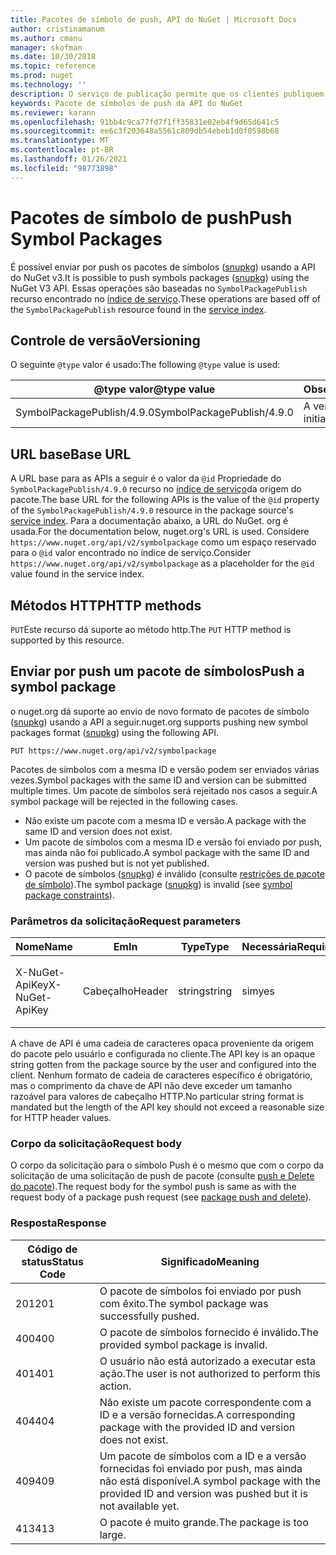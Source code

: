 ```yaml
---
title: Pacotes de símbolo de push, API do NuGet | Microsoft Docs
author: cristinamanum
ms.author: cmanu
manager: skofman
ms.date: 10/30/2018
ms.topic: reference
ms.prod: nuget
ms.technology: ''
description: O serviço de publicação permite que os clientes publiquem novos pacotes de símbolo.
keywords: Pacote de símbolos de push da API do NuGet
ms.reviewer: karann
ms.openlocfilehash: 91bb4c9ca77fd7f1ff35831e02eb4f9d65d641c5
ms.sourcegitcommit: ee6c3f203648a5561c809db54ebeb1d0f0598b68
ms.translationtype: MT
ms.contentlocale: pt-BR
ms.lasthandoff: 01/26/2021
ms.locfileid: "98773898"
---
```

# <a name="push-symbol-packages"></a><span data-ttu-id="7f662-104">Pacotes de símbolo de push</span><span class="sxs-lookup"><span data-stu-id="7f662-104">Push Symbol Packages</span></span>

<span data-ttu-id="7f662-105">É possível enviar por push os pacotes de símbolos ([snupkg](../create-packages/Symbol-Packages-snupkg.md)) usando a API do NuGet v3.</span><span class="sxs-lookup"><span data-stu-id="7f662-105">It is possible to push symbols packages ([snupkg](../create-packages/Symbol-Packages-snupkg.md)) using the NuGet V3 API.</span></span>
<span data-ttu-id="7f662-106">Essas operações são baseadas no `SymbolPackagePublish` recurso encontrado no [índice de serviço](service-index.md).</span><span class="sxs-lookup"><span data-stu-id="7f662-106">These operations are based off of the `SymbolPackagePublish` resource found in the [service index](service-index.md).</span></span>

## <a name="versioning"></a><span data-ttu-id="7f662-107">Controle de versão</span><span class="sxs-lookup"><span data-stu-id="7f662-107">Versioning</span></span>

<span data-ttu-id="7f662-108">O seguinte `@type` valor é usado:</span><span class="sxs-lookup"><span data-stu-id="7f662-108">The following `@type` value is used:</span></span>

<span data-ttu-id="7f662-109">@type valor</span><span class="sxs-lookup"><span data-stu-id="7f662-109">@type value</span></span>                 | <span data-ttu-id="7f662-110">Observações</span><span class="sxs-lookup"><span data-stu-id="7f662-110">Notes</span></span>
--------------------        | -----
<span data-ttu-id="7f662-111">SymbolPackagePublish/4.9.0</span><span class="sxs-lookup"><span data-stu-id="7f662-111">SymbolPackagePublish/4.9.0</span></span>  | <span data-ttu-id="7f662-112">A versão inicial</span><span class="sxs-lookup"><span data-stu-id="7f662-112">The initial release</span></span>

## <a name="base-url"></a><span data-ttu-id="7f662-113">URL base</span><span class="sxs-lookup"><span data-stu-id="7f662-113">Base URL</span></span>

<span data-ttu-id="7f662-114">A URL base para as APIs a seguir é o valor da `@id` Propriedade do `SymbolPackagePublish/4.9.0` recurso no [índice de serviço](service-index.md)da origem do pacote.</span><span class="sxs-lookup"><span data-stu-id="7f662-114">The base URL for the following APIs is the value of the `@id` property of the `SymbolPackagePublish/4.9.0` resource in the package source's [service index](service-index.md).</span></span> <span data-ttu-id="7f662-115">Para a documentação abaixo, a URL do NuGet. org é usada.</span><span class="sxs-lookup"><span data-stu-id="7f662-115">For the documentation below, nuget.org's URL is used.</span></span> <span data-ttu-id="7f662-116">Considere `https://www.nuget.org/api/v2/symbolpackage` como um espaço reservado para o `@id` valor encontrado no índice de serviço.</span><span class="sxs-lookup"><span data-stu-id="7f662-116">Consider `https://www.nuget.org/api/v2/symbolpackage` as a placeholder for the `@id` value found in the service index.</span></span>

## <a name="http-methods"></a><span data-ttu-id="7f662-117">Métodos HTTP</span><span class="sxs-lookup"><span data-stu-id="7f662-117">HTTP methods</span></span>

<span data-ttu-id="7f662-118">`PUT`Este recurso dá suporte ao método http.</span><span class="sxs-lookup"><span data-stu-id="7f662-118">The `PUT` HTTP method is supported by this resource.</span></span> 

## <a name="push-a-symbol-package"></a><span data-ttu-id="7f662-119">Enviar por push um pacote de símbolos</span><span class="sxs-lookup"><span data-stu-id="7f662-119">Push a symbol package</span></span>

<span data-ttu-id="7f662-120">o nuget.org dá suporte ao envio de novo formato de pacotes de símbolo ([snupkg](../create-packages/Symbol-Packages-snupkg.md)) usando a API a seguir.</span><span class="sxs-lookup"><span data-stu-id="7f662-120">nuget.org supports pushing new symbol packages format ([snupkg](../create-packages/Symbol-Packages-snupkg.md)) using the following API.</span></span> 

```
PUT https://www.nuget.org/api/v2/symbolpackage
```

<span data-ttu-id="7f662-121">Pacotes de símbolos com a mesma ID e versão podem ser enviados várias vezes.</span><span class="sxs-lookup"><span data-stu-id="7f662-121">Symbol packages with the same ID and version can be submitted multiple times.</span></span> <span data-ttu-id="7f662-122">Um pacote de símbolos será rejeitado nos casos a seguir.</span><span class="sxs-lookup"><span data-stu-id="7f662-122">A symbol package will be rejected in the following cases.</span></span>
- <span data-ttu-id="7f662-123">Não existe um pacote com a mesma ID e versão.</span><span class="sxs-lookup"><span data-stu-id="7f662-123">A package with the same ID and version does not exist.</span></span>
- <span data-ttu-id="7f662-124">Um pacote de símbolos com a mesma ID e versão foi enviado por push, mas ainda não foi publicado.</span><span class="sxs-lookup"><span data-stu-id="7f662-124">A symbol package with the same ID and version was pushed but is not yet published.</span></span>
- <span data-ttu-id="7f662-125">O pacote de símbolos ([snupkg](../create-packages/Symbol-Packages-snupkg.md)) é inválido (consulte [restrições de pacote de símbolo](../create-packages/Symbol-Packages-snupkg.md)).</span><span class="sxs-lookup"><span data-stu-id="7f662-125">The symbol package ([snupkg](../create-packages/Symbol-Packages-snupkg.md)) is invalid (see [symbol package constraints](../create-packages/Symbol-Packages-snupkg.md)).</span></span>

### <a name="request-parameters"></a><span data-ttu-id="7f662-126">Parâmetros da solicitação</span><span class="sxs-lookup"><span data-stu-id="7f662-126">Request parameters</span></span>

<span data-ttu-id="7f662-127">Nome</span><span class="sxs-lookup"><span data-stu-id="7f662-127">Name</span></span>           | <span data-ttu-id="7f662-128">Em</span><span class="sxs-lookup"><span data-stu-id="7f662-128">In</span></span>     | <span data-ttu-id="7f662-129">Type</span><span class="sxs-lookup"><span data-stu-id="7f662-129">Type</span></span>   | <span data-ttu-id="7f662-130">Necessária</span><span class="sxs-lookup"><span data-stu-id="7f662-130">Required</span></span> | <span data-ttu-id="7f662-131">Observações</span><span class="sxs-lookup"><span data-stu-id="7f662-131">Notes</span></span>
-------------- | ------ | ------ | -------- | -----
<span data-ttu-id="7f662-132">X-NuGet-ApiKey</span><span class="sxs-lookup"><span data-stu-id="7f662-132">X-NuGet-ApiKey</span></span> | <span data-ttu-id="7f662-133">Cabeçalho</span><span class="sxs-lookup"><span data-stu-id="7f662-133">Header</span></span> | <span data-ttu-id="7f662-134">string</span><span class="sxs-lookup"><span data-stu-id="7f662-134">string</span></span> | <span data-ttu-id="7f662-135">sim</span><span class="sxs-lookup"><span data-stu-id="7f662-135">yes</span></span>      | <span data-ttu-id="7f662-136">Por exemplo, `X-NuGet-ApiKey: {USER_API_KEY}`</span><span class="sxs-lookup"><span data-stu-id="7f662-136">For example, `X-NuGet-ApiKey: {USER_API_KEY}`</span></span>

<span data-ttu-id="7f662-137">A chave de API é uma cadeia de caracteres opaca proveniente da origem do pacote pelo usuário e configurada no cliente.</span><span class="sxs-lookup"><span data-stu-id="7f662-137">The API key is an opaque string gotten from the package source by the user and configured into the client.</span></span> <span data-ttu-id="7f662-138">Nenhum formato de cadeia de caracteres específico é obrigatório, mas o comprimento da chave de API não deve exceder um tamanho razoável para valores de cabeçalho HTTP.</span><span class="sxs-lookup"><span data-stu-id="7f662-138">No particular string format is mandated but the length of the API key should not exceed a reasonable size for HTTP header values.</span></span>

### <a name="request-body"></a><span data-ttu-id="7f662-139">Corpo da solicitação</span><span class="sxs-lookup"><span data-stu-id="7f662-139">Request body</span></span>

<span data-ttu-id="7f662-140">O corpo da solicitação para o símbolo Push é o mesmo que com o corpo da solicitação de uma solicitação de push de pacote (consulte [push e Delete do pacote](package-publish-resource.md)).</span><span class="sxs-lookup"><span data-stu-id="7f662-140">The request body for the symbol push is same as with the request body of a package push request (see [package push and delete](package-publish-resource.md)).</span></span> 

### <a name="response"></a><span data-ttu-id="7f662-141">Resposta</span><span class="sxs-lookup"><span data-stu-id="7f662-141">Response</span></span>

<span data-ttu-id="7f662-142">Código de status</span><span class="sxs-lookup"><span data-stu-id="7f662-142">Status Code</span></span> | <span data-ttu-id="7f662-143">Significado</span><span class="sxs-lookup"><span data-stu-id="7f662-143">Meaning</span></span>
----------- | -------
<span data-ttu-id="7f662-144">201</span><span class="sxs-lookup"><span data-stu-id="7f662-144">201</span></span>         | <span data-ttu-id="7f662-145">O pacote de símbolos foi enviado por push com êxito.</span><span class="sxs-lookup"><span data-stu-id="7f662-145">The symbol package was successfully pushed.</span></span>
<span data-ttu-id="7f662-146">400</span><span class="sxs-lookup"><span data-stu-id="7f662-146">400</span></span>         | <span data-ttu-id="7f662-147">O pacote de símbolos fornecido é inválido.</span><span class="sxs-lookup"><span data-stu-id="7f662-147">The provided symbol package is invalid.</span></span>
<span data-ttu-id="7f662-148">401</span><span class="sxs-lookup"><span data-stu-id="7f662-148">401</span></span>         | <span data-ttu-id="7f662-149">O usuário não está autorizado a executar esta ação.</span><span class="sxs-lookup"><span data-stu-id="7f662-149">The user is not authorized to perform this action.</span></span>
<span data-ttu-id="7f662-150">404</span><span class="sxs-lookup"><span data-stu-id="7f662-150">404</span></span>         | <span data-ttu-id="7f662-151">Não existe um pacote correspondente com a ID e a versão fornecidas.</span><span class="sxs-lookup"><span data-stu-id="7f662-151">A corresponding package with the provided ID and version does not exist.</span></span>
<span data-ttu-id="7f662-152">409</span><span class="sxs-lookup"><span data-stu-id="7f662-152">409</span></span>         | <span data-ttu-id="7f662-153">Um pacote de símbolos com a ID e a versão fornecidas foi enviado por push, mas ainda não está disponível.</span><span class="sxs-lookup"><span data-stu-id="7f662-153">A symbol package with the provided ID and version was pushed but it is not available yet.</span></span>
<span data-ttu-id="7f662-154">413</span><span class="sxs-lookup"><span data-stu-id="7f662-154">413</span></span>         | <span data-ttu-id="7f662-155">O pacote é muito grande.</span><span class="sxs-lookup"><span data-stu-id="7f662-155">The package is too large.</span></span>


